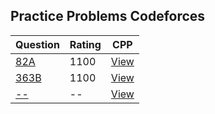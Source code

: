 ## Practice Problems Codeforces

|Question  | Rating | CPP |                                                
|--------- | ---------- | --- |
|[82A](https://codeforces.com/problemset/problem/82/A)|1100|[View](CPP/82A.cp)|
|[363B](https://codeforces.com/problemset/problem/363/B)|1100|[View](CPP/363B.cp)|
|[--](--)|--|[View](--)|
